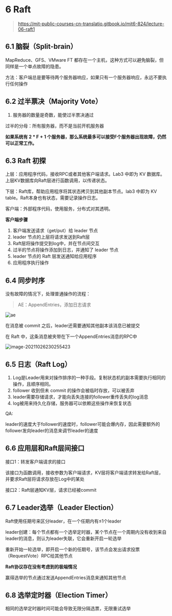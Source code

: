 # 6 Raft

> https://mit-public-courses-cn-translatio.gitbook.io/mit6-824/lecture-06-raft1

## 6.1 脑裂（Split-brain）

MapReduce、GFS、VMware FT 都存在一个主机，这种方式可以避免脑裂，但同样是一个单点故障的隐患。

方法：客户端总是要等待两个服务器响应，如果只有一个服务器响应，永远不要执行任何操作

## 6.2 过半票决（Majority Vote）

1. 服务器的数量是奇数，能使过半票决通过

过半的分母：所有服务器，而不是当前开机服务器

**如果系统有 2 \* F + 1 个服务器，那么系统最多可以接受F个服务器出现故障，仍然可以正常工作。**

## 6.3 Raft 初探

上层：应用程序代码，接收RPC或者其他客户端请求。Lab3 中即为 KV 数据库。上层KV数据库向Raft层进行函数调用，以传递状态。

下层：Raft库，帮助应用程序将其状态拷贝到其他副本节点。lab3 中即为 KV table。Raft本身也有状态，需要记录操作日志。

客户端：外部程序代码，使用服务，分布式对其透明。

**客户端步骤**

1. 客户端发送请求（get/put）给 leader 节点
2. leader 节点的上层将请求发送到Raft层
3. Raft层将操作提交到log中，并在节点间交互
4. 过半的节点将操作添加到日志，并通知了 leader 节点
5. leader 节点的 Raft 层发送通知给应用程序
6. 应用程序执行操作

## 6.4 同步时序

没有故障的情况下，处理普通操作的流程：

> AE：AppendEntries，添加日志请求

![ae](../images/ae.png)

在消息被 commit 之后，leader还需要通知其他副本该消息已被提交

在 Raft 中，这条消息被夹带在下一个AppendEntries消息的RPC中

![image-20211026230255423](../images/image-20211026230255423.png)

## 6.5 日志（Raft Log）

1. Log是Leader用来对操作排序的一种手段。复制状态机的副本需要执行相同的操作，且顺序相同。
2. follower 收到但未 commit 的操作会被临时存放，可以被丢弃
3. leader需要存储请求，才能向丢失连接的follower重传丢失的log消息
4. log被用来持久化存储，服务器可以依赖这些操作来恢复状态

QA:

leader的速度大于follower的速度时，follower可能会爆内存，因此需要额外的follower发向leader的消息来调节leader的速度

## 6.6 应用层和Raft层间接口

接口1：转发客户端请求的接口

该接口为函数调用，接收参数为客户端请求，KV层将客户端请求转发给Raft层，并要求Raft层将请求存放在Log中的某处

接口2：Raft层通知KV层，请求已经被commit

## 6.7 Leader选举（Leader Election）

Raft使用任期号来区分leader，在一个任期内有≤1个leader

leader创建：每个节点都有一个选举定时器，某个节点在一个周期内没有收到来自leader的消息，则认为leader失联，它会重新开启一轮选举

重新开始一轮选举，即开启一个新的任期号，该节点会发出请求投票（RequestVote）RPC给其他节点

**Raft协议存在没有考虑到的极端情况**

赢得选举的节点通过发送AppendEntries消息来通知其他节点

## 6.8 选举定时器（Election Timer）

相同的选举定时器时间可能会导致无限分隔选票，无限重试选举





